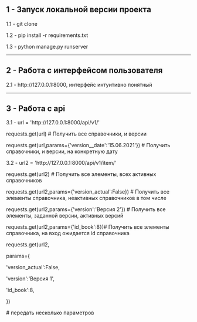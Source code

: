 <h2>1 - Запуск локальной версии проекта</h2>
<p>1.1 - git clone</p>
<p>1.2 - pip install -r requirements.txt<p/>
<p>1.3 - python manage.py runserver<p>
  <hr>
<h2>2 - Работа с интерфейсом пользователя</h2>
<p>2.1 - http://127.0.0.1:8000, интерфейс интуитивно понятный</p>
  <hr>
<h2>3 - Работа с api</h2>
<p>3.1 - url = 'http://127.0.0.1:8000/api/v1/'</p>
<p>requests.get(url) # Получить все справочники, и версии</p>
<p>requests.get(url,params={'version__date':'15.06.2021'}) # Получить справочники, и версии, на конкретную дату</p>

<p>3.2 - url2 = 'http://127.0.0.1:8000/api/v1/item/'</p>
<p>requests.get(url2)  # Получить все элементы, всех активных справочников</p>
<p>requests.get(url2,params={'version_actual':False}) # Получить все элементы справочника, неактивных справочников в том числе</p>
<p>requests.get(url2,params={'version':'Версия 2'}) # Получить все элементы, заданной версии, активных версий</p>
<p>requests.get(url2,params={'id_book':8})# Получить все элементы справочника, на вход ожидается id справочника
<p>requests.get(url2,</p>
                      <p> params={</p>
                         <p>  'version_actual':False,</p>
                        <p>   'version':'Версия 1',</p>   
                        <p>   'id_book':8,</p>
                    <p>   })</p># передать несколько параметров
